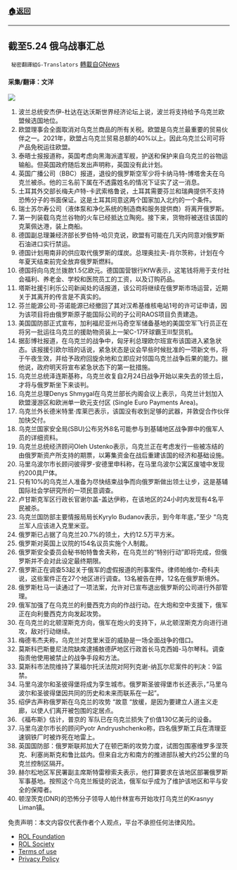 ###  [:house:返回](README.md)
---


## 截至5.24 俄乌战事汇总
` 秘密翻譯組G-Translators` [轉載自GNews](https://gnews.org/zh-hans/2592796/)

#### 采集/翻译：文洋
 ![](https://assets.gnews.org/wp-content/uploads/2022/05/1653410402_1653410427.png) 
1. 波兰总统安杰伊-杜达在达沃斯世界经济论坛上说，波兰将支持给予乌克兰欧盟候选国地位。
2. 欧盟理事会全面取消对乌克兰商品的所有关税。欧盟是乌克兰最重要的贸易伙伴之一。2021年，欧盟占乌克兰贸易总额的40%以上。因此乌克兰公司可将产品免税运往欧盟。
3. 泰晤士报报道称，英国考虑向黑海派遣军舰，护送和保护来自乌克兰的谷物运输船。但英国政府随后发出声明称，英国没有此计划。
4. 英国广播公司（BBC）报道，退役的俄罗斯空军少将卡纳马特-博塔舍夫在乌克兰被杀。他的三名前下属在不透露姓名的情况下证实了这一消息。
5. 土耳其外交部长梅夫卢特-卡武索格鲁说，土耳其需要芬兰和瑞典提供不支持恐怖分子的书面保证。这是土耳其同意这两个国家加入北约的一个条件。
6. 瑞士苏尔寿公司（液体泵和净化系统的制造商和服务提供商）将离开俄罗斯。
7. 第一列装载乌克兰谷物的火车已经抵达立陶宛。接下来，货物将被送往该国的克莱佩达港，装上商船。
8. 德国副总理兼经济部长罗伯特-哈贝克说，欧盟有可能在几天内同意对俄罗斯石油进口实行禁运。
9. 德国计划用南非的供应取代俄罗斯的煤炭。总理奥拉夫-肖尔茨称，计划在今年夏天结束前完全放弃俄罗斯燃料。
10. 德国将向乌克兰拨款1.5亿欧元。德国国营银行KfW表示，这笔钱将用于支付社会福利、养老金、学校和医院员工的工资，以及订购药品。
11. 塔斯社援引利乐公司新闻处的话报道，该公司将继续在俄罗斯市场运营，近期关于其离开的传言是不真实的。
12. 芬兰能源公司-芬诺能源已经撤回了其对汉希基维核电站1号的许可证申请，因为该项目将由俄罗斯原子能国际公司的子公司RAOS项目负责建造。
13. 美国国防部正式宣布，加利福尼亚州马奇空军储备基地的美国空军飞行员正在将另一批运往乌克兰的援助物资装上一架C-17环球霸王III型货机。
14. 据彭博社报道，在乌克兰的战争中，匈牙利总理欧尔班宣布该国进入紧急状态。该报援引欧尔班的话说，紧急状态是议会早些时候批准的一项新文书，将于午夜生效，并给予政府回旋余地和立即应对邻国乌克兰战争后果的能力。据他说，政府明天将宣布紧急状态下的第一批措施。
15. 乌克兰总统泽连斯基称，乌克兰收复自2月24日战争开始以来失去的领土后，才将与俄罗斯坐下来谈判。
16. 乌克兰总理Denys Shmygal在乌克兰部长内阁会议上表示，乌克兰计划加入欧盟漫游区和欧洲单一欧元支付区 (Single Euro Payments Area)。
17. 乌克兰外长德米特里·库莱巴表示，该国没有收到足够的武器，并敦促合作伙伴加快交付。
18. 乌克兰国家安全局(SBU)公布另外8名可能参与到基辅地区战争罪中的俄军人员的详细资料。
19. 乌克兰总统经济顾问Oleh Ustenko表示，乌克兰正在考虑发行一些被冻结的由俄罗斯资产所支持的期票，以筹集资金在战后重建该国的经济和基础设施。
20. 马里乌波尔市长顾问彼得罗-安德里申科称，在马里乌波尔公寓区废墟中发现约200具尸体。
21. 只有10%的乌克兰人准备为尽快结束战争而向俄罗斯做出领土让步，这是基辅国际社会学研究所的一项民意调查。
22. 卢甘斯克军区行政长官谢尔盖-盖达伊称，在该地区的24小时内发现有4名平民被杀。
23. 乌克兰国防部主要情报局局长Kyrylo Budanov表示，到今年年底，”至少 “乌克兰军人应该进入克里米亚。
24. 俄罗斯已占据了乌克兰20.7%的领土，大约12.5万平方米。
25. 俄罗斯对英国上议院的154名议员实施个人制裁。
26. 俄罗斯安全委员会秘书帕特鲁舍夫称，在乌克兰的“特别行动”即将完成，但俄罗斯并不会对此设定最终期限。
27. 俄罗斯正在调查53起关于俄军的虚假报道的刑事案件。律师帕维尔-奇科夫说，这些案件正在27个地区进行调查。13名被告在押，12名在俄罗斯境外。
28. 俄罗斯杜马一读通过了一项法案，允许对已宣布退出俄罗斯的公司进行外部管理。
29. 俄军加强了在乌克兰的利曼西克方向的作战行动。在大炮和空中支援下，俄军正在向利曼西克方向发起攻势。
30. 在乌克兰的北顿涅斯克方向，俄军在炮火的支持下，从北顿涅斯克方向进行进攻，敌对行动继续。
31. 梅德韦杰夫称，乌克兰对克里米亚的威胁是一场全面战争的借口。
32. 莫斯科巴斯曼尼法院缺席逮捕敖德萨地区行政首长马克西姆-马尔琴科。调查指责他使用被禁止的战争手段和方法。
33. 莫斯科市法院维持了莱福尔托沃法院对阿列克谢-纳瓦尔尼案件的判决：9监禁。
34. 马里乌波尔和圣彼得堡将成为孪生城市。俄罗斯圣彼得堡市长还表示，”马里乌波尔和圣彼得堡因共同的历史和未来而联系在一起”。
35. 绍伊古声称俄罗斯在乌克兰的攻势 “故意 “放缓，是因为要建立人道主义走廊，以使人们离开被包围的定居点。
36. 《福布斯》估计，普京的 军队已在乌克兰损失了价值130亿美元的设备。
37. 马里乌波尔市长的顾问Pyotr Andryushchenko称，四名俄罗斯工兵在清理亚速钢铁厂时被炸死在地雷上。
38. 英国国防部：俄罗斯联邦加大了在顿巴斯的攻势力度，试图包围塞维罗多涅茨克、利塞尚斯克和鲁比兹内。但来自北方和南方的推进部队被大约25公里的乌克兰控制区隔开。
39. 赫尔松地区军民署副主席斯特雷穆索夫表示，他打算要求在该地区部署俄罗斯军事基地。按照这个乌克兰叛徒的说法，俄军似乎成为了维护该地区和平与安全的保障者。
40. 顿涅茨克(DNR)的恐怖分子领导人帕什林宣布开始攻打乌克兰的Krasnyy Liman镇。

免责声明：本文内容仅代表作者个人观点，平台不承担任何法律风险。
  
- [ROL Foundation](https://rolfoundation.org/)
- [ROL Society](https://rolsociety.org/)
- [Terms of use](https://gnews.org/terms-of-use-3/)
- [Privacy Policy](https://gnews.org/privacy-policy/)
